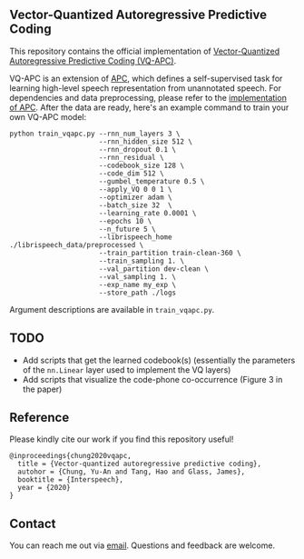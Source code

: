 ## Vector-Quantized Autoregressive Predictive Coding
This repository contains the official implementation of [Vector-Quantized Autoregressive Predictive Coding (VQ-APC)](https://arxiv.org/abs/2005.08392).

VQ-APC is an extension of [APC](https://arxiv.org/abs/1904.03240), which defines a self-supervised task for learning high-level speech representation from unannotated speech. For dependencies and data preprocessing, please refer to the [implementation of APC](https://github.com/iamyuanchung/Autoregressive-Predictive-Coding). After the data are ready, here's an example command to train your own VQ-APC model:
```
python train_vqapc.py --rnn_num_layers 3 \
                      --rnn_hidden_size 512 \
                      --rnn_dropout 0.1 \
                      --rnn_residual \
                      --codebook_size 128 \
                      --code_dim 512 \
                      --gumbel_temperature 0.5 \
                      --apply_VQ 0 0 1 \
                      --optimizer adam \
                      --batch_size 32  \
                      --learning_rate 0.0001 \
                      --epochs 10 \
                      --n_future 5 \
                      --librispeech_home ./librispeech_data/preprocessed \
                      --train_partition train-clean-360 \
                      --train_sampling 1. \
                      --val_partition dev-clean \
                      --val_sampling 1. \
                      --exp_name my_exp \
                      --store_path ./logs
```
Argument descriptions are available in `train_vqapc.py`.

## TODO
* Add scripts that get the learned codebook(s) (essentially the parameters of the `nn.Linear` layer used to implement the VQ layers)
* Add scripts that visualize the code-phone co-occurrence (Figure 3 in the paper)

## Reference
Please kindly cite our work if you find this repository useful!
```
@inproceedings{chung2020vqapc,
  title = {Vector-quantized autoregressive predictive coding},
  autohor = {Chung, Yu-An and Tang, Hao and Glass, James},
  booktitle = {Interspeech},
  year = {2020}
}
```

## Contact
You can reach me out via <a href="mailto:andyyuan@mit.edu">email</a>. Questions and feedback are welcome.
